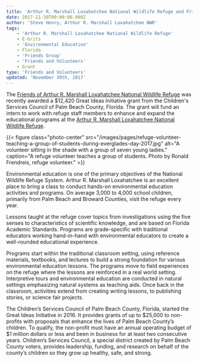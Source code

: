 ```yaml
---
title: 'Arthur R. Marshall Loxahatchee National Wildlife Refuge and Friends group educate local school children'
date: 2017-11-30T00:00:00.000Z
author: 'Steve Henry, Arthur R. Marshall Loxahatchee NWR'
tags:
    - 'Arthur R. Marshall Loxahatchee National Wildlife Refuge'
    - E-Grits
    - 'Environmental Education'
    - Florida
    - 'Friends Group'
    - 'Friends and Volunteers'
    - Grant
type: 'Friends and Volunteers'
updated: 'November 30th, 2017'
---
```


The [Friends of Arthur R. Marshall Loxahatchee National Wildlife Refuge](https://loxahatcheefriends.com/) was recently awarded a $12,420 Great Ideas Initiative grant from the Children's Services Council of Palm Beach County, Florida.  The grant will fund an intern to work with refuge staff members to enhance and expand the educational programs at the [Arthur R. Marshall Loxahatchee National Wildlife Refuge](https://www.fws.gov/refuge/arm_loxahatchee/).

{{< figure class="photo-center" src="/images/pages/refuge-volunteer-teaching-a-group-of-students-during-everglades-day-2017.jpg" alt="A volunteer sitting in the shade with a group of seven young ladies." caption="A refuge volunteer teaches a group of students.  Photo by Ronald Frendreis, refuge volunteer." >}}

Environmental education is one of the primary objectives of the National Wildlife Refuge System. Arthur R. Marshall Loxahatchee is an excellent place to bring a class to conduct hands-on environmental education activities and programs. On average 3,000 to 4,000 school children, primarily from Palm Beach and Broward Counties, visit the refuge every year.

Lessons taught at the refuge cover topics from investigations using the five senses to characteristics of scientific knowledge, and are based on Florida Academic Standards. Programs are grade-specific with traditional educators working hand-in-hand with environmental educators to create a well-rounded educational experience.

Programs start within the traditional classroom setting, using reference materials, textbooks, and lectures to build a strong foundation for various environmental education lessons. The programs move  to field experiences on the refuge where the lessons are reinforced in a real world setting. Interpretive tours and environmental education are conducted in natural settings emphasizing natural systems as teaching aids. Once back in the classroom, activities extend from creating writing lessons, to publishing stories, or science fair projects.

The Children’s Services Council of Palm Beach County, Florida, started the Great Ideas Initiative in 2016. It provides grants of up to $25,000 to non-profits with proposals that enhance the lives of Palm Beach County’s children. To qualify, the non-profit must have an annual operating budget of $1 million dollars or less and been in business for at least two consecutive years. Children’s Services Council, a special district created by Palm Beach County voters, provides leadership, funding, and research on behalf of the county’s children so they grow up healthy, safe, and strong.
